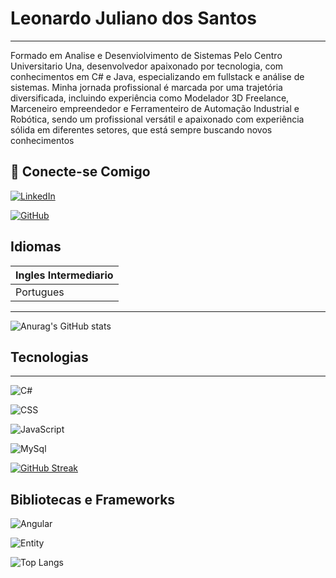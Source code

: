 
# Leonardo Juliano dos Santos
----------------------------------------------------------
Formado em Analise e Desenviolvimento de Sistemas Pelo Centro Universitario Una, desenvolvedor apaixonado por tecnologia, com conhecimentos em C# e Java, 
especializando em fullstack e análise de sistemas. Minha jornada profissional é 
marcada por uma trajetória diversificada, incluindo experiência como Modelador 
3D Freelance, Marceneiro empreendedor e Ferramenteiro de Automação Industrial 
e Robótica, sendo um profissional versátil e apaixonado com experiência
sólida em diferentes setores, que está sempre buscando novos conhecimentos

## 👜 Conecte-se Comigo 

[![LinkedIn](https://img.shields.io/badge/LinkedIn-000?style=for-the-badge&logo=linkedin&logoColor=0E76A8)](https://www.linkedin.com/in/LeonardoJSantos/) 

[![GitHub](https://img.shields.io/badge/GitHub-000?style=for-the-badge&logo=GitHub)](https://github.com/LeonardoJSantos/)

## Idiomas
|Ingles Intermediario| 
|------| 
|Portugues| 


---------------------------------------------------------------------

![Anurag's GitHub stats](https://github-readme-stats.vercel.app/api?username=anuraghazra&theme=dark&show_icons=true)

## Tecnologias
--------------------------------------------------------------------
![C#](https://img.shields.io/badge/CSharp-000?style=for-the-badge&logo=html5&logoColor=30A3DC)

![CSS](https://img.shields.io/badge/CSS-000?style=for-the-badge&logo=css3&logoColor=E94D5F)

![JavaScript](https://img.shields.io/badge/JavaScript-000?style=for-the-badge&logo=javascript&logoColor=30A3DC)

![MySql](https://img.shields.io/badge/MySql-000?style=for-the-badge&logo=javascript&logoColor=30A3DC)



[![GitHub Streak](https://streak-stats.demolab.com?user=LeonardoJSantos&theme=dark&hide_border=)](https://git.io/streak-stats)

## Bibliotecas e Frameworks

![Angular](https://img.shields.io/badge/Angular-000?style=for-the-badge&logo=angular&logoColor=C3002F)

![Entity](https://img.shields.io/badge/Entity-000?style=for-the-badge&logo=Entity&logoColor=C3002F)


![Top Langs](https://github-readme-stats-git-masterrstaa-rickstaa.vercel.app/api/top-langs/?username=LeonardoJSantos&bg_color=000&border_color=30A3DC&title_color=E94D5F&text_color=FFF)
